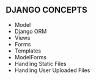 DJANGO CONCEPTS
---------------

- Model
- Django ORM
- Views
- Forms
- Templates
- ModelForms
- Handling Static Files
- Handling User Uploaded Files
